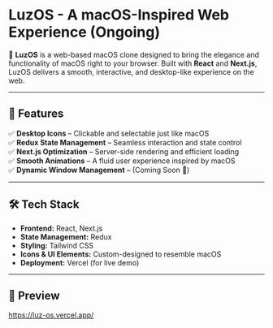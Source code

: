 # LuzOS - A macOS-Inspired Web Experience (Ongoing)  

🌟 **LuzOS** is a web-based macOS clone designed to bring the elegance and functionality of macOS right to your browser. Built with **React** and **Next.js**, LuzOS delivers a smooth, interactive, and desktop-like experience on the web.

---

## 🚀 Features  
✅ **Desktop Icons** – Clickable and selectable just like macOS  
✅ **Redux State Management** – Seamless interaction and state control  
✅ **Next.js Optimization** – Server-side rendering and efficient loading  
✅ **Smooth Animations** – A fluid user experience inspired by macOS  
✅ **Dynamic Window Management** – (Coming Soon 🚧)  

---

## 🛠️ Tech Stack  
- **Frontend:** React, Next.js  
- **State Management:** Redux  
- **Styling:** Tailwind CSS  
- **Icons & UI Elements:** Custom-designed to resemble macOS  
- **Deployment:** Vercel (for live demo)

---

## 📸 Preview  

https://luz-os.vercel.app/



